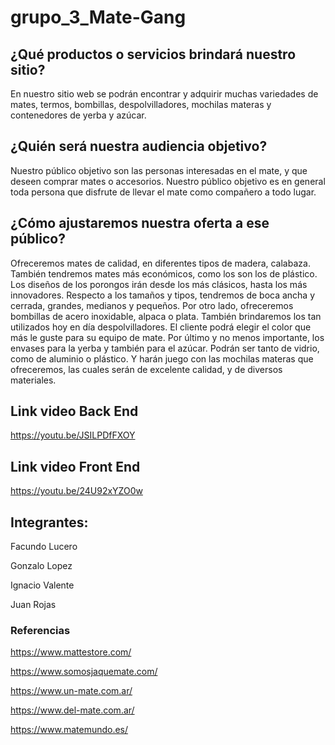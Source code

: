 # grupo_3_Mate-Gang

## ¿Qué productos o servicios brindará nuestro sitio?  
En nuestro sitio web se podrán encontrar y adquirir muchas variedades de mates, termos, bombillas, despolvilladores, mochilas materas y contenedores de yerba y azúcar.

## ¿Quién será nuestra audiencia objetivo? 
Nuestro público objetivo son las personas interesadas en el mate, y que deseen comprar mates o accesorios.
Nuestro público objetivo es en general toda persona que disfrute de llevar el mate como compañero a todo lugar.

## ¿Cómo ajustaremos nuestra oferta a ese público? 
Ofreceremos mates de calidad, en diferentes tipos de madera, calabaza. También tendremos mates más económicos, como los son los de plástico. Los diseños de los porongos irán desde los más clásicos, hasta los más innovadores. Respecto a los tamaños y tipos, tendremos de boca ancha y cerrada, grandes, medianos y pequeños.
Por otro lado, ofreceremos bombillas de acero inoxidable, alpaca o plata.
También brindaremos los tan utilizados hoy en día despolvilladores. El cliente podrá elegir el color que más le guste para su equipo de mate.
Por último y no menos importante, los envases para la yerba y también para el azúcar. Podrán ser tanto de vidrio, como de aluminio o plástico. Y harán juego con las mochilas materas que ofreceremos, las cuales serán de excelente calidad, y de diversos materiales.

## Link video Back End
https://youtu.be/JSILPDfFXOY

## Link video Front End
https://youtu.be/24U92xYZO0w

## Integrantes:
Facundo Lucero

Gonzalo Lopez

Ignacio Valente

Juan Rojas

### Referencias
https://www.mattestore.com/

https://www.somosjaquemate.com/

https://www.un-mate.com.ar/

https://www.del-mate.com.ar/

https://www.matemundo.es/
